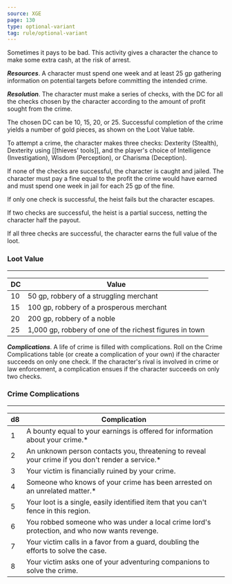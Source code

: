 ```yaml
---
source: XGE
page: 130
type: optional-variant
tag: rule/optional-variant
---
```


Sometimes it pays to be bad. This activity gives a character the chance to make some extra cash, at the risk of arrest.

**_Resources_**. A character must spend one week and at least 25 gp gathering information on potential targets before committing the intended crime.

**_Resolution_**. The character must make a series of checks, with the DC for all the checks chosen by the character according to the amount of profit sought from the crime.

The chosen DC can be 10, 15, 20, or 25. Successful completion of the crime yields a number of gold pieces, as shown on the Loot Value table.

To attempt a crime, the character makes three checks: Dexterity (Stealth), Dexterity using [[thieves' tools]], and the player's choice of Intelligence (Investigation), Wisdom (Perception), or Charisma (Deception).

If none of the checks are successful, the character is caught and jailed. The character must pay a fine equal to the profit the crime would have earned and must spend one week in jail for each 25 gp of the fine.

If only one check is successful, the heist fails but the character escapes.

If two checks are successful, the heist is a partial success, netting the character half the payout.

If all three checks are successful, the character earns the full value of the loot.

### Loot Value
---
|DC|Value|
|---|-----------|
|10|50 gp, robbery of a struggling merchant|
|15|100 gp, robbery of a prosperous merchant|
|20|200 gp, robbery of a noble|
|25|1,000 gp, robbery of one of the richest figures in town|

**_Complications_**. A life of crime is filled with complications. Roll on the Crime Complications table (or create a complication of your own) if the character succeeds on only one check. If the character's rival is involved in crime or law enforcement, a complication ensues if the character succeeds on only two checks.

### Crime Complications
---
|d8|Complication|
|---|-----------|
|1|A bounty equal to your earnings is offered for information about your crime.*|
|2|An unknown person contacts you, threatening to reveal your crime if you don't render a service.*|
|3|Your victim is financially ruined by your crime.|
|4|Someone who knows of your crime has been arrested on an unrelated matter.*|
|5|Your loot is a single, easily identified item that you can't fence in this region.|
|6|You robbed someone who was under a local crime lord's protection, and who now wants revenge.|
|7|Your victim calls in a favor from a guard, doubling the efforts to solve the case.|
|8|Your victim asks one of your adventuring companions to solve the crime.|

